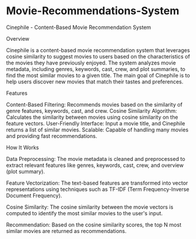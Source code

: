 # Movie-Recommendations-System
Cinephile - Content-Based Movie Recommendation System

Overview

Cinephile is a content-based movie recommendation system that leverages cosine similarity to suggest movies to users based on the characteristics of the movies they have previously enjoyed. The system analyzes movie metadata, including genres, keywords, cast, crew, and plot summaries, to find the most similar movies to a given title. The main goal of Cinephile is to help users discover new movies that match their tastes and preferences.

Features

Content-Based Filtering: Recommends movies based on the similarity of genre features, keywords, cast, and crew.
Cosine Similarity Algorithm: Calculates the similarity between movies using cosine similarity on the feature vectors.
User-Friendly Interface: Input a movie title, and Cinephile returns a list of similar movies.
Scalable: Capable of handling many movies and providing fast recommendations.

How It Works

Data Preprocessing: The movie metadata is cleaned and preprocessed to extract relevant features like genres, keywords, cast, crew, and overview (plot summary).

Feature Vectorization: The text-based features are transformed into vector representations using techniques such as TF-IDF (Term Frequency-Inverse Document Frequency).

Cosine Similarity: The cosine similarity between the movie vectors is computed to identify the most similar movies to the user's input.

Recommendation: Based on the cosine similarity scores, the top N most similar movies are returned as recommendations.
